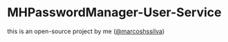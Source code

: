 # MHPasswordManager-User-Service
this is an open-source project by me ([@marcoshssilva](https://github.com/marcoshssilva))
